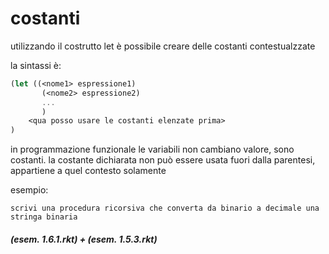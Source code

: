 # costanti

utilizzando il costrutto let è possibile creare delle costanti contestualzzate

la sintassi è:
```scheme
(let ((<nome1> espressione1)
       (<nome2> espressione2)
       ...
       )
    <qua posso usare le costanti elenzate prima>
)
```

in programmazione funzionale le variabili non cambiano valore, sono costanti.
la costante dichiarata non può essere usata fuori dalla parentesi, appartiene a quel contesto solamente

esempio:

    scrivi una procedura ricorsiva che converta da binario a decimale una stringa binaria

##### (esem. 1.6.1.rkt) + (esem. 1.5.3.rkt)